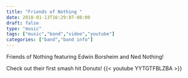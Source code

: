 ```yaml
---
title: "Friends of Nothing "
date: 2018-01-13T16:29:07-08:00
draft: false
type: "music"
tags: ["music","band","video","youtube"]
categories: ["band","band info"]
---
```

Friends of Nothing featuring Edwin Borsheim and Ned Nothing!

Check out their first smash hit Donuts!
{{< youtube YYTGTFBLZBA >}}